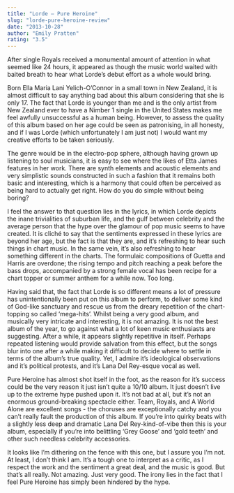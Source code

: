 ```yaml
---
title: "Lorde – Pure Heroine"
slug: "lorde-pure-heroine-review"
date: "2013-10-28"
author: "Emily Pratten"
rating: "3.5"
---
```


After single Royals received a monumental amount of attention in what seemed like 24 hours, it appeared as though the music world waited with baited breath to hear what Lorde’s debut effort as a whole would bring.

Born Ella Maria Lani Yelich-O’Connor in a small town in New Zealand, it is almost difficult to say anything bad about this album considering that she is only 17. The fact that Lorde is younger than me and is the only artist from New Zealand ever to have a Nimber 1 single in the United States makes me feel awfully unsuccessful as a human being. However, to assess the quality of this album based on her age could be seen as patronising, in all honesty, and if I was Lorde (which unfortunately I am just not) I would want my creative efforts to be taken seriously.

The genre would be in the electro-pop sphere, although having grown up listening to soul musicians, it is easy to see where the likes of Etta James features in her work. There are synth elements and acoustic elements and very simplistic sounds constructed in such a fashion that it remains both basic and interesting, which is a harmony that could often be perceived as being hard to actually get right. How do you do simple without being boring?

I feel the answer to that question lies in the lyrics, in which Lorde depicts the inane trivialities of suburban life, and the gulf between celebrity and the average person that the hype over the glamour of pop music seems to have created. It is cliché to say that the sentiments expressed in these lyrics are beyond her age, but the fact is that they are, and it’s refreshing to hear such things in chart music. In the same vein, it’s also refreshing to hear something different in the charts. The formulaic compositions of Guetta and Harris are overdone; the rising tempo and pitch reaching a peak before the bass drops, accompanied by a strong female vocal has been recipe for a chart topper or summer anthem for a while now. Too long.

Having said that, the fact that Lorde is so different means a lot of pressure has unintentionally been put on this album to perform, to deliver some kind of God-like sanctuary and rescue us from the dreary repetition of the chart-topping so called ‘mega-hits’. Whilst being a very good album, and musically very intricate and interesting, it is not amazing. It is not the best album of the year, to go against what a lot of keen music enthusiasts are suggesting. After a while, it appears slightly repetitive in itself. Perhaps repeated listening would provide salvation from this effect, but the songs blur into one after a while making it difficult to decide where to settle in terms of the album’s true quality. Yet, I admire it’s ideological observations and it’s political protests, and it’s Lana Del Rey-esque vocal as well.

Pure Heroine has almost shot itself in the foot, as the reason for it’s success could be the very reason it just isn’t quite a 10/10 album. It just doesn’t live up to the extreme hype pushed upon it. It’s not bad at all, but it’s not an enormous ground-breaking spectacle either. Team, Royals, and A World Alone are excellent songs - the choruses are exceptionally catchy and you can’t really fault the production of this album. If you’re into quirky beats with a slightly less deep and dramatic Lana Del Rey-kind-of-vibe then this is your album, especially if you’re into belittling ‘Grey Goose’ and ‘gold teeth’ and other such needless celebrity accessories.

It looks like I’m dithering on the fence with this one, but I assure you I’m not. At least, I don’t think I am. It’s a tough one to interpret as a critic, as I respect the work and the sentiment a great deal, and the music is good. But that’s all really. Not amazing. Just very good. The irony lies in the fact that I feel Pure Heroine has simply been hindered by the hype.
